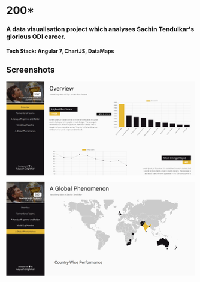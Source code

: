 # 200*

### A data visualisation project which analyses Sachin Tendulkar's glorious ODI career.

#### Tech Stack: Angular 7, ChartJS, DataMaps

## Screenshots

![Home Screenshot](https://raw.githubusercontent.com/zerefwayne/notout200/master/src/assets/home.png)

![Global Screenshot](https://raw.githubusercontent.com/zerefwayne/notout200/master/src/assets/global.png)
